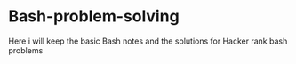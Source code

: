 # Bash-problem-solving
Here i will keep the basic Bash notes and the solutions for Hacker rank bash problems
